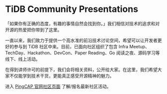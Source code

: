 # TiDB Community Presentations

「如果你有正确的态度，有趣的事情自然会找到你。」我们相信对技术的追求和对开源的热爱把你带到了这里。

一直以来，我们致力于提供一个高水准的前沿技术讨论空间，希望可以让开发者更好的参与到 TiDB 社区中来。目前，已面向社区组织了包含 Infra Meetup、TechDay、Hackathon、DevCon、Paper Reading、Go 阅读之夜、源码学习等线下、线上活动。

在得到讲师许可的前提下，我们会将相关资料，公开给大家。在这里，我们希望大家不仅能学到技术干货，更能真正感受开源精神的魅力。

进入 [PingCAP 官网社区页面](https://pingcap.com/community-cn/) 了解/报名最新社区活动。
